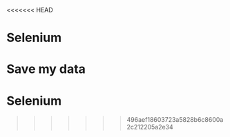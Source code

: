 <<<<<<< HEAD
# Selenium
Save my data
=======
# Selenium
>>>>>>> 496aef18603723a5828b6c8600a2c212205a2e34
